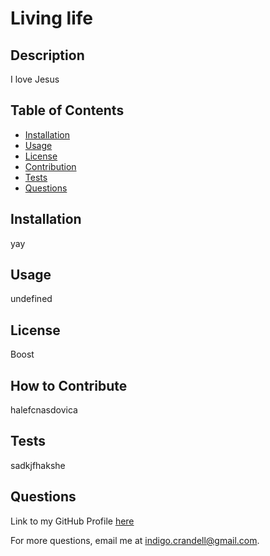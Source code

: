 # Living life

  ## Description

  I love Jesus

  ## Table of Contents

  - [Installation](#installation)
  - [Usage](#usage)
  - [License](#license)
  - [Contribution](#contribution)
  - [Tests](#tests)
  - [Questions](#questions)

  <a name="installation"></a>
  ## Installation 

  yay

  <a name="usage"></a>
  ## Usage

  undefined

  <a name="license"></a>
  ## License

  Boost

  <a name="contribution"></a>
  ## How to Contribute

  halefcnasdovica

  <a name="tests"></a>
  ## Tests

  sadkjfhakshe

  <a name="questions"></a>
  ## Questions

  Link to my GitHub Profile [here](https://github.com/IndigoFobes)

  For more questions, email me at indigo.crandell@gmail.com.
